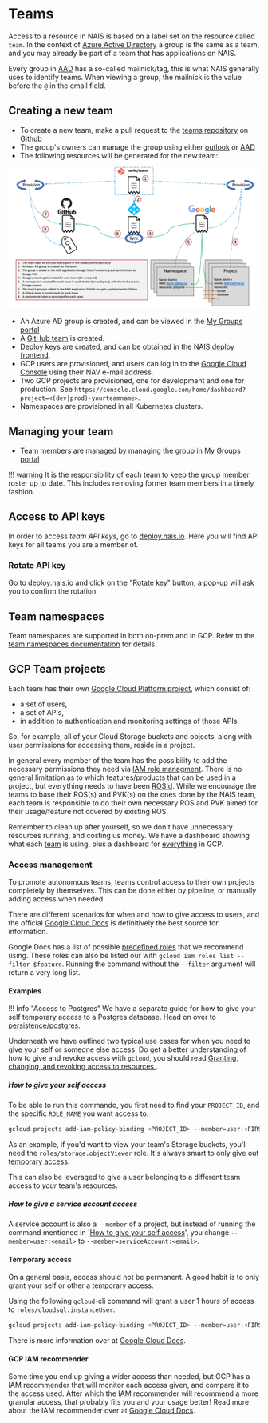 # Teams

Access to a resource in NAIS is based on a label set on the resource called `team`.
In the context of [Azure Active Directory](https://aad.portal.azure.com/#blade/Microsoft_AAD_IAM/GroupsManagementMenuBlade/AllGroups) a group is the same as a team, and you may already be part of a team that has applications on NAIS.

Every group in [AAD](https://aad.portal.azure.com/#blade/Microsoft_AAD_IAM/GroupsManagementMenuBlade/AllGroups) has a so-called mailnick/tag, this is what NAIS generally uses to identify teams.
When viewing a group, the mailnick is the value before the `@` in the email field.

## Creating a new team

* To create a new team, make a pull request to the [teams repository](https://github.com/navikt/teams) on Github
* The group's owners can manage the group using either [outlook](https://outlook.office365.com/owa) or [AAD](https://aad.portal.azure.com/#blade/Microsoft_AAD_IAM/GroupsManagementMenuBlade/AllGroups)
* The following resources will be generated for the new team:

![nais-teams](../assets/nais-teams.png)

* An Azure AD group is created, and can be viewed in the [My Groups portal](https://account.activedirectory.windowsazure.com/r#/groups)
* A [GitHub team](https://github.com/orgs/navikt/teams) is created.
* Deploy keys are created, and can be obtained in the [NAIS deploy frontend](https://deploy.nais.io/).
* GCP users are provisioned, and users can log in to the [Google Cloud Console](https://console.cloud.google.com/) using their NAV e-mail address.
* Two GCP projects are provisioned, one for development and one for production. See `https://console.cloud.google.com/home/dashboard?project=<(dev|prod)-yourteamname>`.
* Namespaces are provisioned in all Kubernetes clusters.

## Managing your team

* Team members are managed by managing the group in [My Groups portal](https://account.activedirectory.windowsazure.com/r#/groups)

!!! warning
    It is the responsibility of each team to keep the group member roster up to date. This includes removing former team members in a timely fashion.


## Access to API keys

In order to access _team API keys_, go to [deploy.nais.io](https://deploy.nais.io/). Here you will find API keys for all teams you are a member of.

### Rotate API key

Go to [deploy.nais.io](https://deploy.nais.io/) and click on the "Rotate key" button, a pop-up will ask you to confirm the rotation.

## Team namespaces

Team namespaces are supported in both on-prem and in GCP. Refer to the [team namespaces documentation](../clusters/team-namespaces.md) for details.

## GCP Team projects

Each team has their own [Google Cloud Platform project](https://cloud.google.com/storage/docs/projects), which consist of:
   * a set of users,
   * a set of APIs,
   * in addition to authentication and monitoring settings of those APIs.
   
So, for example, all of your Cloud Storage buckets and objects, along with user permissions for accessing them, reside in a project.

In general every member of the team has the possibility to add the necessary permissions they need via [IAM role managment](https://console.cloud.google.com/iam-admin/iam).
There is no general limitation as to which features/products that can be used in a project, but everything needs to have been [ROS'd](https://doc.nais.io/legal/nais-ros/).
While we encourage the teams to base their ROS(s) and PVK(s) on the ones done by the NAIS team, each team is responsible to do their own necessary ROS and PVK aimed for their usage/feature not covered by existing ROS.

Remember to clean up after yourself, so we don't have unnecessary resources running, and costing us money.
We have a dashboard showing what each [team](https://datastudio.google.com/u/1/reporting/417b0a1d-b307-4a6d-a699-77a6ab239661/page/mJdmB) is using, plus a dashboard for [everything](https://datastudio.google.com/reporting/fda5f821-caef-4056-9356-9aa4f7082699/page/mJdmB) in GCP.

### Access management

To promote autonomous teams, teams control access to their own projects completely by themselves.
This can be done either by pipeline, or manually adding access when needed.

There are different scenarios for when and how to give access to users, and the official [Google Cloud Docs](https://cloud.google.com/iam/docs/granting-changing-revoking-access) is definitively the best source for information.

Google Docs has a list of possible [predefined roles](https://cloud.google.com/iam/docs/understanding-roles#predefined_roles) that we recommend using.
These roles can also be listed our with `gcloud iam roles list --filter $feature`.
Running the command without the `--filter` argument will return a very long list.

#### Examples

!!! Info "Access to Postgres"
    We have a separate guide for how to give your self temporary access to a Postgres database. Head on over to [persistence/postgres](../persistence/postgres/#granting-temporary-personal-access).

Underneath we have outlined two typical use cases for when you need to give your self or someone else access.
Do get a better understanding of how to give and revoke access with `gcloud`, you should read [Granting, changing, and revoking access to resources
](https://cloud.google.com/iam/docs/granting-changing-revoking-access).

##### How to give your self access

To be able to run this commando, you first need to find your `PROJECT_ID`, and the specific `ROLE_NAME` you want access to.
```bash
gcloud projects add-iam-policy-binding <PROJECT_ID> --member=user:<FIRSTNAME>.<LASTNAME>@nav.no --role=<ROLE_NAME> --condition="expression=request.time < timestamp('$(date -v '+1H' -u +'%Y-%m-%dT%H:%M:%SZ')'),title=temp_access"
```

As an example, if you'd want to view your team's Storage buckets, you'll need the `roles/storage.objectViewer` role.
It's always smart to only give out [temporary access](#temporary-access).

This can also be leveraged to give a user belonging to a different team access to _your_ team's resources.

##### How to give a service account access

A service account is also a `--member` of a project, but instead of running the command mentioned in '[How to give your self access](#How-to-give-your-self-access)', you change `--member=user:<email>` to `--member=serviceAccount:<email>`.

#### Temporary access

On a general basis, access should not be permanent.
A good habit is to only grant your self or other a temporary access.

Using the following `gcloud`-cli command will grant a user 1 hours of access to `roles/cloudsql.instanceUser`:
```bash
gcloud projects add-iam-policy-binding <PROJECT_ID> --member=user:<FIRSTNAME>.<LASTNAME>@nav.no --role=roles/cloudsql.instanceUser --condition="expression=request.time < timestamp('$(date -v '+1H' -u +'%Y-%m-%dT%H:%M:%SZ')'),title=temp_access"
```

There is more information over at [Google Cloud Docs](https://cloud.google.com/iam/docs/configuring-temporary-access).

#### GCP IAM recommender

Some time you end up giving a wider access than needed, but GCP has a IAM recommender that will monitor each access given, and compare it to the access used.
After which the IAM recommender will recommend a more granular access, that probably fits you and your usage better!
Read more about the IAM recommender over at [Google Cloud Docs](https://cloud.google.com/iam/docs/recommender-overview).
